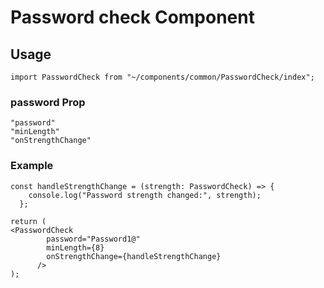 # Password check Component

## Usage

```tsx
import PasswordCheck from "~/components/common/PasswordCheck/index";
```

### password Prop

```
"password"
"minLength"
"onStrengthChange"
```

### Example

```tsx
const handleStrengthChange = (strength: PasswordCheck) => {
    console.log("Password strength changed:", strength);
  };

return (
<PasswordCheck
        password="Password1@"
        minLength={8}
        onStrengthChange={handleStrengthChange}
      />
);
```
